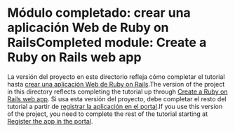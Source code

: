 # <a name="completed-module-create-a-ruby-on-rails-web-app"></a><span data-ttu-id="8f8d2-101">Módulo completado: crear una aplicación Web de Ruby on Rails</span><span class="sxs-lookup"><span data-stu-id="8f8d2-101">Completed module: Create a Ruby on Rails web app</span></span>

<span data-ttu-id="8f8d2-102">La versión del proyecto en este directorio refleja cómo completar el tutorial hasta [crear una aplicación Web de Ruby on Rails](https://docs.microsoft.com/graph/training/ruby-tutorial?tutorial-step=1).</span><span class="sxs-lookup"><span data-stu-id="8f8d2-102">The version of the project in this directory reflects completing the tutorial up through [Create a Ruby on Rails web app](https://docs.microsoft.com/graph/training/ruby-tutorial?tutorial-step=1).</span></span> <span data-ttu-id="8f8d2-103">Si usa esta versión del proyecto, debe completar el resto del tutorial a partir de [registrar la aplicación en el portal](https://docs.microsoft.com/graph/training/ruby-tutorial?tutorial-step=2).</span><span class="sxs-lookup"><span data-stu-id="8f8d2-103">If you use this version of the project, you need to complete the rest of the tutorial starting at [Register the app in the portal](https://docs.microsoft.com/graph/training/ruby-tutorial?tutorial-step=2).</span></span>